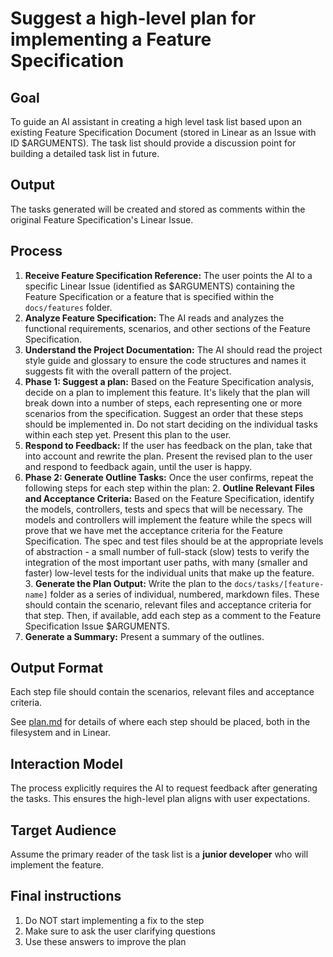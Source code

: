 # Suggest a high-level plan for implementing a Feature Specification

## Goal

To guide an AI assistant in creating a high level task list based upon an existing Feature Specification Document (stored in Linear as an Issue with ID $ARGUMENTS). The task list should provide a discussion point for building a detailed task list in future.  

## Output

The tasks generated will be created and stored as comments within the original Feature Specification's Linear Issue.  

## Process

1.  **Receive Feature Specification Reference:** The user points the AI to a specific Linear Issue (identified as $ARGUMENTS) containing the Feature Specification or a feature that is specified within the `docs/features` folder.
2.  **Analyze Feature Specification:** The AI reads and analyzes the functional requirements, scenarios, and other sections of the Feature Specification.
3.  **Understand the Project Documentation:** The AI should read the project style guide and glossary to ensure the code structures and names it suggests fit with the overall pattern of the project.  
4.  **Phase 1: Suggest a plan:** Based on the Feature Specification analysis, decide on a plan to implement this feature.  It's likely that the plan will break down into a number of steps, each representing one or more scenarios from the specification.  Suggest an order that these steps should be implemented in.  Do not start deciding on the individual tasks within each step yet.  Present this plan to the user.  
5.  **Respond to Feedback:** If the user has feedback on the plan, take that into account and rewrite the plan.  Present the revised plan to the user and respond to feedback again, until the user is happy.  
6.  **Phase 2: Generate Outline Tasks:** Once the user confirms, repeat the following steps for each step within the plan: 
    2. **Outline Relevant Files and Acceptance Criteria:** Based on the Feature Specification, identify the models, controllers, tests and specs that will be necessary.  The models and controllers will implement the feature while the specs will prove that we have met the acceptance criteria for the Feature Specification.  The spec and test files should be at the appropriate levels of abstraction - a small number of full-stack (slow) tests to verify the integration of the most important user paths, with many (smaller and faster) low-level tests for the individual units that make up the feature.  
    3.  **Generate the Plan Output:** Write the plan to the `docs/tasks/[feature-name]` folder as a series of individual, numbered, markdown files.  These should contain the scenario, relevant files and acceptance criteria for that step.  Then, if available, add each step as a comment to the Feature Specification Issue $ARGUMENTS.
8.  **Generate a Summary:** Present a summary of the outlines.  

## Output Format

Each step file should contain the scenarios, relevant files and acceptance criteria.  

See [plan.md](plan.md) for details of where each step should be placed, both in the filesystem and in Linear.  

## Interaction Model

The process explicitly requires the AI to request feedback after generating the tasks. This ensures the high-level plan aligns with user expectations.

## Target Audience

Assume the primary reader of the task list is a **junior developer** who will implement the feature.

## Final instructions

1. Do NOT start implementing a fix to the step
2. Make sure to ask the user clarifying questions
3. Use these answers to improve the plan

